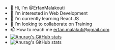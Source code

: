 - 👋 Hi, I’m @ErfanMalakouti
- 👀 I’m interested in Web Development
- 🌱 I’m currently learning React JS
- 💞️ I’m looking to collaborate on Training
- 📫 How to reach me erfan.malakuti@gmail.com  
- [![Anurag's GitHub stats](https://github-readme-stats.vercel.app/api?username=ErfanMalakouti)](https://github.com/anuraghazra/github-readme-stats&show_icons=true&theme=synthwave)
- ![Anurag's GitHub stats](https://github-readme-stats.vercel.app/api?username=anuraghazra&show_icons=true&theme=synthwave)
<!---
ErfanMalakouti/ErfanMalakouti is a ✨ special ✨ repository because its `README.md` (this file) appears on your GitHub profile.
You can click the Preview link to take a look at your changes.
--->
